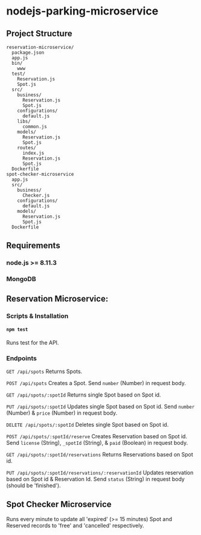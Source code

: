 # nodejs-parking-microservice

## Project Structure

```
reservation-microservice/
  package.json
  app.js
  bin/
    www
  test/
    Reservation.js
    Spot.js
  src/
    business/
      Reservation.js
      Spot.js
    configurations/
      default.js
    libs/
      common.js
    models/
      Reservation.js
      Spot.js
    routes/
      index.js
      Reservation.js
      Spot.js
  Dockerfile
spot-checker-microservice
  app.js
  src/
    business/
      Checker.js
    configurations/
      default.js
    models/
      Reservation.js
      Spot.js
  Dockerfile
```

## Requirements

### node.js >= 8.11.3
### MongoDB

## Reservation Microservice:

### Scripts & Installation
####

#### `npm test`
Runs test for the API.

### Endpoints
`GET /api/spots`
Returns Spots.

`POST /api/spots`
Creates a Spot. Send `number` (Number) in request body.

`GET /api/spots/:spotId`
Returns single Spot based on Spot id.

`PUT /api/spots/:spotId`
Updates single Spot based on Spot id. Send `number` (Number) & `price` (Number) in request body.

`DELETE /api/spots/:spotId`
Deletes single Spot based on Spot id.

`POST /api/spots/:spotId/reserve`
Creates Reservation based on Spot id. Send `license` (String), `_spotId` (String), & `paid` (Boolean) in request body.

`GET /api/spots/:spotId/reservations`
Returns Reservations based on Spot id.

`PUT /api/spots/:spotId/reservations/:reservationId`
Updates reservation based on Spot id & Reservation Id. Send `status` (String) in request body (should be 'finished').

## Spot Checker Microservice
Runs every minute to update all 'expired' (>= 15 minutes) Spot and Reserved records to 'free' and 'cancelled' respectively.
